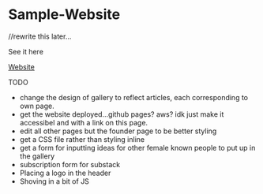 # Sample-Website
//rewrite this later...

See it here

<a href="https://lujaina-e.github.io/Sample-Website/index.html">Website </a>

TODO
- change the design of gallery to reflect articles, each corresponding to own page.
- get the website deployed...github pages? aws? idk just make it accessibel and with a link on this page. 
- edit all other pages but the founder page to be better styling
- get a CSS file rather than styling inline
- get a form for inputting ideas for other female known people to put up in the gallery
- subscription form for substack
- Placing a logo in the header
- Shoving in a bit of JS
